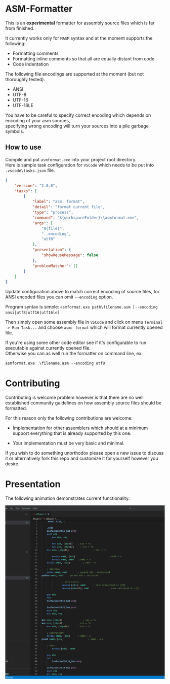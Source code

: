 
# ASM-Formatter

This is an **experimental** formatter for assembly source files which is far from finished.

It currently works only for `MASM` syntax and at the moment supports the following:

- Formatting comments
- Formatting inline comments so that all are equally distant from code
- Code indentation

The following file encodings are supported at the moment (but not thoroughly tested):

- ANSI
- UTF-8
- UTF-16
- UTF-16LE

You have to be careful to specify correct encoding which depends on encoding of your asm sources,\
specifying wrong encoding will turn your sources into a pile garbage symbols.

## How to use

Compile and put `asmformat.exe` into your project root directory.\
Here is sample task configuration for `VSCode` which needs to be put into `.vscode\tasks.json` file.

```json
{
	"version": "2.0.0",
	"tasks": [
		{
			"label": "asm: format",
			"detail": "format current file",
			"type": "process",
			"command": "${workspaceFolder}\\asmformat.exe",
			"args": [
				"${file}",
				"--encoding",
				"utf8"
			],
			"presentation": {
				"showReuseMessage": false
			},
			"problemMatcher": []
		}
	]
}
```

Update configuration above to match correct encoding of source files, for ANSI encoded files you
can omit `--encoding` option.

Program syntax is simple: `asmformat.exe path\filename.asm [--encoding ansi|utf8|utf16|utf16le]`

Then simply open some assembly file in `VSCode` and click on menu `Terminal -> Run Task...` and
choose `asm: format` which will format currently opened file.

If you're using some other code editor see if it's configurable to run executable against currently
opened file.\
Otherwise you can as well run the formatter on command line, ex:

```batch
asmformat.exe .\filename.asm --encoding utf8
```

# Contributing

Contributing is welcome problem however is that there are no well established community guidelines
on how assembly source files should be formatted.

For this reason only the following contributions are welcome:

- Implementation for other assemblers which should at a minimum support everything that is already
supported by this one.

- Your implementation must be very basic and minimal.

If you wish to do something unorthodox please open a new issue to discuss it or alternatively fork
this repo and customize it for yourself however you desire.

# Presentation

The following animation demonstrates current functionality:

![Under construction](/assets/asm.gif)
